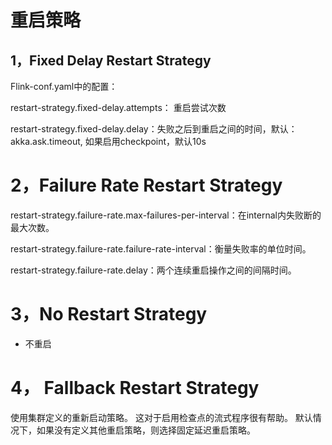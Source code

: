 # 重启策略

## 1，Fixed Delay Restart Strategy

Flink-conf.yaml中的配置：

restart-strategy.fixed-delay.attempts： 重启尝试次数

restart-strategy.fixed-delay.delay：失败之后到重启之间的时间，默认：akka.ask.timeout, 如果启用checkpoint，默认10s

# 2，Failure Rate Restart Strategy

restart-strategy.failure-rate.max-failures-per-interval：在internal内失败断的最大次数。

restart-strategy.failure-rate.failure-rate-interval：衡量失败率的单位时间。

restart-strategy.failure-rate.delay：两个连续重启操作之间的间隔时间。

# 3，No Restart Strategy

- 不重启

# 4， Fallback Restart Strategy

使用集群定义的重新启动策略。 这对于启用检查点的流式程序很有帮助。 默认情况下，如果没有定义其他重启策略，则选择固定延迟重启策略。

